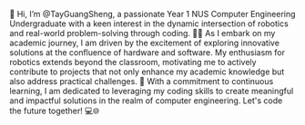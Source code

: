 👋 Hi, I’m @TayGuangSheng, a passionate Year 1 NUS Computer Engineering Undergraduate with a keen interest in the dynamic intersection of robotics and real-world problem-solving through coding. 🤖💡 As I embark on my academic journey, I am driven by the excitement of exploring innovative solutions at the confluence of hardware and software. My enthusiasm for robotics extends beyond the classroom, motivating me to actively contribute to projects that not only enhance my academic knowledge but also address practical challenges. 🚀 With a commitment to continuous learning, I am dedicated to leveraging my coding skills to create meaningful and impactful solutions in the realm of computer engineering. Let's code the future together! 💻🌐

